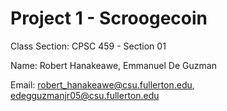 # Project 1 - Scroogecoin
Class Section: CPSC 459 - Section 01

Name: Robert Hanakeawe, Emmanuel De Guzman

Email: robert_hanakeawe@csu.fullerton.edu, edegguzmanjr05@csu.fullerton.edu

